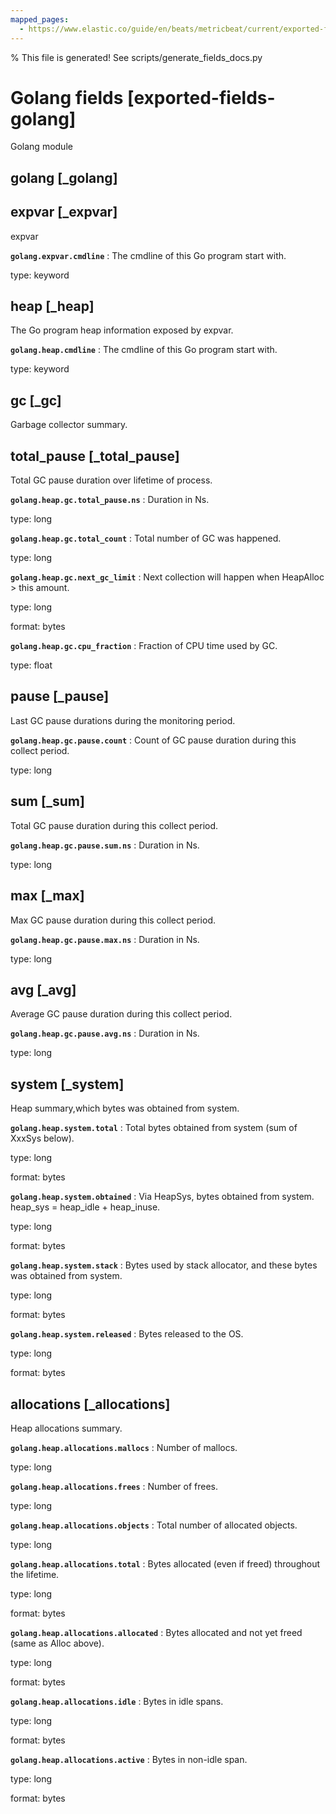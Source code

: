 ```yaml
---
mapped_pages:
  - https://www.elastic.co/guide/en/beats/metricbeat/current/exported-fields-golang.html
---
```


% This file is generated! See scripts/generate_fields_docs.py

# Golang fields [exported-fields-golang]

Golang module

## golang [_golang]



## expvar [_expvar]

expvar

**`golang.expvar.cmdline`**
:   The cmdline of this Go program start with.

type: keyword


## heap [_heap]

The Go program heap information exposed by expvar.

**`golang.heap.cmdline`**
:   The cmdline of this Go program start with.

type: keyword


## gc [_gc]

Garbage collector summary.

## total_pause [_total_pause]

Total GC pause duration over lifetime of process.

**`golang.heap.gc.total_pause.ns`**
:   Duration in Ns.

type: long


**`golang.heap.gc.total_count`**
:   Total number of GC was happened.

type: long


**`golang.heap.gc.next_gc_limit`**
:   Next collection will happen when HeapAlloc > this amount.

type: long

format: bytes


**`golang.heap.gc.cpu_fraction`**
:   Fraction of CPU time used by GC.

type: float


## pause [_pause]

Last GC pause durations during the monitoring period.

**`golang.heap.gc.pause.count`**
:   Count of GC pause duration during this collect period.

type: long


## sum [_sum]

Total GC pause duration during this collect period.

**`golang.heap.gc.pause.sum.ns`**
:   Duration in Ns.

type: long


## max [_max]

Max GC pause duration during this collect period.

**`golang.heap.gc.pause.max.ns`**
:   Duration in Ns.

type: long


## avg [_avg]

Average GC pause duration during this collect period.

**`golang.heap.gc.pause.avg.ns`**
:   Duration in Ns.

type: long


## system [_system]

Heap summary,which bytes was obtained from system.

**`golang.heap.system.total`**
:   Total bytes obtained from system (sum of XxxSys below).

type: long

format: bytes


**`golang.heap.system.obtained`**
:   Via HeapSys, bytes obtained from system. heap_sys = heap_idle + heap_inuse.

type: long

format: bytes


**`golang.heap.system.stack`**
:   Bytes used by stack allocator, and these bytes was obtained from system.

type: long

format: bytes


**`golang.heap.system.released`**
:   Bytes released to the OS.

type: long

format: bytes


## allocations [_allocations]

Heap allocations summary.

**`golang.heap.allocations.mallocs`**
:   Number of mallocs.

type: long


**`golang.heap.allocations.frees`**
:   Number of frees.

type: long


**`golang.heap.allocations.objects`**
:   Total number of allocated objects.

type: long


**`golang.heap.allocations.total`**
:   Bytes allocated (even if freed) throughout the lifetime.

type: long

format: bytes


**`golang.heap.allocations.allocated`**
:   Bytes allocated and not yet freed (same as Alloc above).

type: long

format: bytes


**`golang.heap.allocations.idle`**
:   Bytes in idle spans.

type: long

format: bytes


**`golang.heap.allocations.active`**
:   Bytes in non-idle span.

type: long

format: bytes


